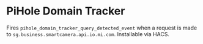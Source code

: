 # PiHole Domain Tracker
Fires `pihole_domain_tracker_query_detected_event` when a request is made to `sg.business.smartcamera.api.io.mi.com`. Installable via HACS.